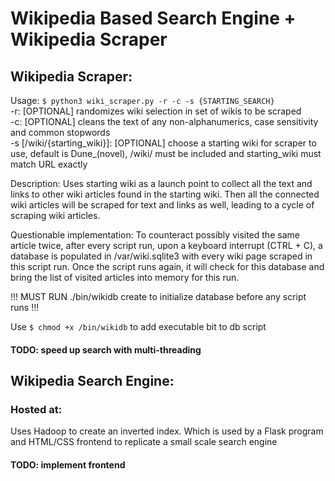 # Wikipedia Based Search Engine + Wikipedia Scraper
## Wikipedia Scraper:
Usage: `$ python3 wiki_scraper.py -r -c -s {STARTING_SEARCH}`  
    -r: [OPTIONAL] randomizes wiki selection in set of wikis to be scraped  
    -c: [OPTIONAL] cleans the text of any non-alphanumerics, case sensitivity and common stopwords  
    -s [/wiki/{starting_wiki}]: [OPTIONAL] choose a starting wiki for scraper to use, default is Dune_(novel), /wiki/ must be included and starting_wiki must match URL exactly  

Description: Uses starting wiki as a launch point to collect all the text and links to other wiki articles found in the starting wiki. Then all the connected wiki articles will be scraped for text and links as well, leading to a cycle of scraping wiki articles.

Questionable implementation: To counteract possibly visited the same article twice, after every script run, upon a keyboard interrupt (CTRL + C), a database is populated in /var/wiki.sqlite3 with every wiki page scraped in this script run. Once the script runs again, it will check for this database and bring the list of visited articles into memory for this run.  

!!! MUST RUN ./bin/wikidb create to initialize database before any script runs !!!  

Use `$ chmod +x /bin/wikidb` to add executable bit to db script

#### TODO: speed up search with multi-threading

## Wikipedia Search Engine:
### Hosted at: 
Uses Hadoop to create an inverted index. Which is used by a Flask program and HTML/CSS frontend to replicate a small scale search engine
#### TODO: implement frontend
